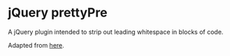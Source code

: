 # jQuery prettyPre

A jQuery plugin intended to strip out leading whitespace in blocks of code.

Adapted from [here](https://github.com/orazionelson/prettypre).
